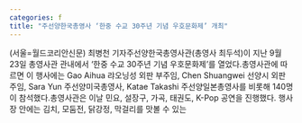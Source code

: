 ```yaml
---
categories: f
title: "주선양한국총영사 ‘한중 수교 30주년 기념 우호문화제’ 개최"
---
```

(서울=월드코리안신문) 최병천 기자주선양한국총영사관(총영사 최두석)이 지난 9월 23일 총영사관 관내에서 &lsquo;한중 수교 30주년 기념 우호문화제&rsquo;를 열었다.총영사관에 따르면 이 행사에는 Gao Aihua 랴오닝성 외판 부주임, Chen Shuangwei 선양시 외판 주임, Sara Yun 주선양미국총영사, Katae Takashi 주선양일본총영사를 비롯해 140명이 참석했다.총영사관은 이날 민요, 설장구, 가곡, 태권도, K-Pop 공연을 진행했다. 행사장 안에는 김치, 모둠전, 닭강정, 막걸리를 맛볼 수 있는